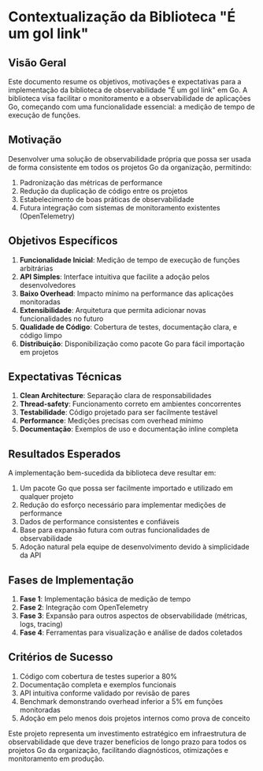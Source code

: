 # Contextualização da Biblioteca "É um gol link"

## Visão Geral
Este documento resume os objetivos, motivações e expectativas para a implementação da biblioteca de observabilidade "É um gol link" em Go. A biblioteca visa facilitar o monitoramento e a observabilidade de aplicações Go, começando com uma funcionalidade essencial: a medição de tempo de execução de funções.

## Motivação
Desenvolver uma solução de observabilidade própria que possa ser usada de forma consistente em todos os projetos Go da organização, permitindo:

1. Padronização das métricas de performance
2. Redução da duplicação de código entre os projetos
3. Estabelecimento de boas práticas de observabilidade
4. Futura integração com sistemas de monitoramento existentes (OpenTelemetry)

## Objetivos Específicos
1. **Funcionalidade Inicial**: Medição de tempo de execução de funções arbitrárias
2. **API Simples**: Interface intuitiva que facilite a adoção pelos desenvolvedores
3. **Baixo Overhead**: Impacto mínimo na performance das aplicações monitoradas
4. **Extensibilidade**: Arquitetura que permita adicionar novas funcionalidades no futuro
5. **Qualidade de Código**: Cobertura de testes, documentação clara, e código limpo
6. **Distribuição**: Disponibilização como pacote Go para fácil importação em projetos

## Expectativas Técnicas
1. **Clean Architecture**: Separação clara de responsabilidades
2. **Thread-safety**: Funcionamento correto em ambientes concorrentes
3. **Testabilidade**: Código projetado para ser facilmente testável
4. **Performance**: Medições precisas com overhead mínimo
5. **Documentação**: Exemplos de uso e documentação inline completa

## Resultados Esperados
A implementação bem-sucedida da biblioteca deve resultar em:

1. Um pacote Go que possa ser facilmente importado e utilizado em qualquer projeto
2. Redução do esforço necessário para implementar medições de performance
3. Dados de performance consistentes e confiáveis
4. Base para expansão futura com outras funcionalidades de observabilidade
5. Adoção natural pela equipe de desenvolvimento devido à simplicidade da API

## Fases de Implementação
1. **Fase 1**: Implementação básica de medição de tempo
2. **Fase 2**: Integração com OpenTelemetry
3. **Fase 3**: Expansão para outros aspectos de observabilidade (métricas, logs, tracing)
4. **Fase 4**: Ferramentas para visualização e análise de dados coletados

## Critérios de Sucesso
1. Código com cobertura de testes superior a 80%
2. Documentação completa e exemplos funcionais
3. API intuitiva conforme validado por revisão de pares
4. Benchmark demonstrando overhead inferior a 5% em funções monitoradas
5. Adoção em pelo menos dois projetos internos como prova de conceito

Este projeto representa um investimento estratégico em infraestrutura de observabilidade que deve trazer benefícios de longo prazo para todos os projetos Go da organização, facilitando diagnósticos, otimizações e monitoramento em produção.